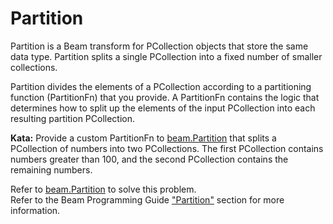 <!--
    Licensed to the Apache Software Foundation (ASF) under one
    or more contributor license agreements.  See the NOTICE file
    distributed with this work for additional information
    regarding copyright ownership.  The ASF licenses this file
    to you under the Apache License, Version 2.0 (the
    "License"); you may not use this file except in compliance
    with the License.  You may obtain a copy of the License at

      http://www.apache.org/licenses/LICENSE-2.0

    Unless required by applicable law or agreed to in writing,
    software distributed under the License is distributed on an
    "AS IS" BASIS, WITHOUT WARRANTIES OR CONDITIONS OF ANY
    KIND, either express or implied.  See the License for the
    specific language governing permissions and limitations
    under the License.
-->

# Partition

Partition is a Beam transform for PCollection objects that store the same data type.  Partition splits a single
PCollection into a fixed number of smaller collections.

Partition divides the elements of a PCollection according to a partitioning function (PartitionFn) that you provide. A
PartitionFn contains the logic that determines how to split up the elements of the input PCollection into
each resulting partition PCollection.

**Kata:** Provide a custom PartitionFn to
[beam.Partition](https://godoc.org/github.com/apache/beam/sdks/go/pkg/beam#Partition)
that splits a PCollection of numbers into two PCollections.  The first PCollection contains numbers greater
than 100, and the second PCollection contains the remaining numbers.

<div class="hint">
    Refer to
    <a href="https://godoc.org/github.com/apache/beam/sdks/go/pkg/beam#Partition">beam.Partition</a>
    to solve this problem.
</div>

<div class="hint">
  Refer to the Beam Programming Guide
  <a href="https://beam.apache.org/documentation/programming-guide/#partition">
    "Partition"</a> section for more information.
</div>
